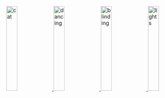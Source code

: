 <a href="https://youtu.be/cd9y6HE_KiI">
  <img src="https://media.giphy.com/media/RU5XoMtWz7o6r6PISE/giphy.gif" alt="cat" width="24%"></img>
</a>
<a href="https://youtu.be/cd9y6HE_KiI">
  <img src="https://media.giphy.com/media/RU5XoMtWz7o6r6PISE/giphy.gif" alt="dancing" width="24%"></img>
</a>
<a href="https://youtu.be/cd9y6HE_KiI">
  <img src="https://media.giphy.com/media/RU5XoMtWz7o6r6PISE/giphy.gif" alt="blinding" width="24%"></img>
</a>
<a href="https://youtu.be/cd9y6HE_KiI">
  <img src="https://media.giphy.com/media/RU5XoMtWz7o6r6PISE/giphy.gif" alt="lights" width="24%"></img>
</a>

